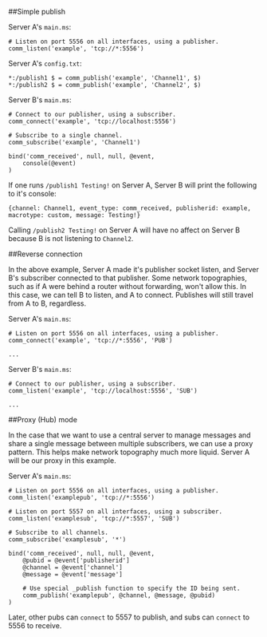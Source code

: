 ##Simple publish

Server A's `main.ms`:
	
	# Listen on port 5556 on all interfaces, using a publisher.
	comm_listen('example', 'tcp://*:5556')

Server A's `config.txt`:

	*:/publish1 $ = comm_publish('example', 'Channel1', $)
	*:/publish2 $ = comm_publish('example', 'Channel2', $)

Server B's `main.ms`:

	# Connect to our publisher, using a subscriber.
	comm_connect('example', 'tcp://localhost:5556')

	# Subscribe to a single channel.
	comm_subscribe('example', 'Channel1')

	bind('comm_received', null, null, @event,
	    console(@event)
	)

If one runs `/publish1 Testing!` on Server A, Server B will print the following to it's console:

	{channel: Channel1, event_type: comm_received, publisherid: example, macrotype: custom, message: Testing!}

Calling `/publish2 Testing!` on Server A will have no affect on Server B because B is not listening to `Channel2`.

##Reverse connection

In the above example, Server A made it's publisher socket listen, and Server B's subscriber connected to that publisher. Some network topographies, such as if A were behind a router without forwarding, won't allow this. In this case, we can tell B to listen, and A to connect. Publishes will still travel from A to B, regardless.

Server A's `main.ms`:
	
	# Listen on port 5556 on all interfaces, using a publisher.
	comm_connect('example', 'tcp://*:5556', 'PUB')

    ...

Server B's `main.ms`:

	# Connect to our publisher, using a subscriber.
	comm_listen('example', 'tcp://localhost:5556', 'SUB')
	
    ...

##Proxy (Hub) mode

In the case that we want to use a central server to manage messages and share a single message between multiple subscribers, we can use a proxy pattern. This helps make network topography much more liquid. Server A will be our proxy in this example.

Server A's `main.ms`:
	
	# Listen on port 5556 on all interfaces, using a publisher.
	comm_listen('examplepub', 'tcp://*:5556')

	# Listen on port 5557 on all interfaces, using a subscriber.
	comm_listen('examplesub', 'tcp://*:5557', 'SUB')

	# Subscribe to all channels.
	comm_subscribe('examplesub', '*')

	bind('comm_received', null, null, @event,
        @pubid = @event['publisherid']
        @channel = @event['channel']
        @message = @event['message']
		
		# Use special _publish function to specify the ID being sent.
	    comm_publish('examplepub', @channel, @message, @pubid)
	)

Later, other pubs can `connect` to 5557 to publish, and subs can `connect` to 5556 to receive.